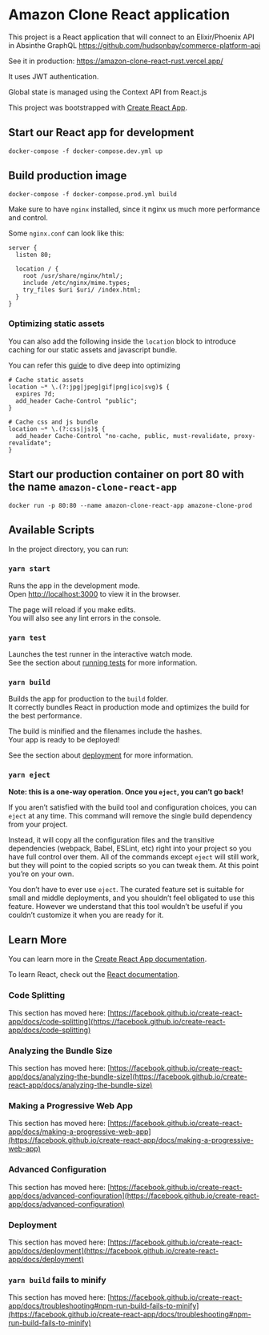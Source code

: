 # Amazon Clone React application

This project is a React application that will connect to an Elixir/Phoenix API in Absinthe GraphQL https://github.com/hudsonbay/commerce-platform-api

See it in production: https://amazon-clone-react-rust.vercel.app/

It uses JWT authentication.

Global state is managed using the Context API from React.js

This project was bootstrapped with [Create React App](https://github.com/facebook/create-react-app).

## Start our React app for development
`docker-compose -f docker-compose.dev.yml up`

## Build production image
`docker-compose -f docker-compose.prod.yml build`

Make sure to have `nginx` installed, since it nginx us much more performance and control.

Some `nginx.conf` can look like this:
```
server {
  listen 80;

  location / {
    root /usr/share/nginx/html/;
    include /etc/nginx/mime.types;
    try_files $uri $uri/ /index.html;
  }
}
```

### Optimizing static assets
You can also add the following inside the `location` block to introduce caching for our static assets and javascript bundle.

You can refer this [guide](https://gist.github.com/philipstanislaus/654adafad91efb6de230845b5bdeae61) to dive deep into optimizing

```
# Cache static assets
location ~* \.(?:jpg|jpeg|gif|png|ico|svg)$ {
  expires 7d;
  add_header Cache-Control "public";
}

# Cache css and js bundle
location ~* \.(?:css|js)$ {
  add_header Cache-Control "no-cache, public, must-revalidate, proxy-revalidate";
}
```


## Start our production container on port 80 with the name `amazon-clone-react-app`
`docker run -p 80:80 --name amazon-clone-react-app amazone-clone-prod`

## Available Scripts

In the project directory, you can run:

### `yarn start`

Runs the app in the development mode.\
Open [http://localhost:3000](http://localhost:3000) to view it in the browser.

The page will reload if you make edits.\
You will also see any lint errors in the console.

### `yarn test`

Launches the test runner in the interactive watch mode.\
See the section about [running tests](https://facebook.github.io/create-react-app/docs/running-tests) for more information.

### `yarn build`

Builds the app for production to the `build` folder.\
It correctly bundles React in production mode and optimizes the build for the best performance.

The build is minified and the filenames include the hashes.\
Your app is ready to be deployed!

See the section about [deployment](https://facebook.github.io/create-react-app/docs/deployment) for more information.

### `yarn eject`

**Note: this is a one-way operation. Once you `eject`, you can’t go back!**

If you aren’t satisfied with the build tool and configuration choices, you can `eject` at any time. This command will remove the single build dependency from your project.

Instead, it will copy all the configuration files and the transitive dependencies (webpack, Babel, ESLint, etc) right into your project so you have full control over them. All of the commands except `eject` will still work, but they will point to the copied scripts so you can tweak them. At this point you’re on your own.

You don’t have to ever use `eject`. The curated feature set is suitable for small and middle deployments, and you shouldn’t feel obligated to use this feature. However we understand that this tool wouldn’t be useful if you couldn’t customize it when you are ready for it.

## Learn More

You can learn more in the [Create React App documentation](https://facebook.github.io/create-react-app/docs/getting-started).

To learn React, check out the [React documentation](https://reactjs.org/).

### Code Splitting

This section has moved here: [https://facebook.github.io/create-react-app/docs/code-splitting](https://facebook.github.io/create-react-app/docs/code-splitting)

### Analyzing the Bundle Size

This section has moved here: [https://facebook.github.io/create-react-app/docs/analyzing-the-bundle-size](https://facebook.github.io/create-react-app/docs/analyzing-the-bundle-size)

### Making a Progressive Web App

This section has moved here: [https://facebook.github.io/create-react-app/docs/making-a-progressive-web-app](https://facebook.github.io/create-react-app/docs/making-a-progressive-web-app)

### Advanced Configuration

This section has moved here: [https://facebook.github.io/create-react-app/docs/advanced-configuration](https://facebook.github.io/create-react-app/docs/advanced-configuration)

### Deployment

This section has moved here: [https://facebook.github.io/create-react-app/docs/deployment](https://facebook.github.io/create-react-app/docs/deployment)

### `yarn build` fails to minify

This section has moved here: [https://facebook.github.io/create-react-app/docs/troubleshooting#npm-run-build-fails-to-minify](https://facebook.github.io/create-react-app/docs/troubleshooting#npm-run-build-fails-to-minify)
